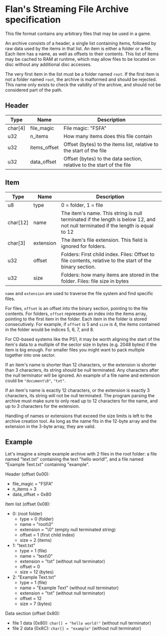 # Flan's Streaming File Archive specification

This file format contains any arbitrary files that may be used in a game.

An archive consists of a header, a single list containing items, followed by raw data used by the items in that list. An item is either a folder or a file. Each item has a name, as well as offsets to their contents. This list of items may be cached to RAM at runtime, which may allow files to be located on disc without any additional disc accesses.

The very first item in the list must be a folder named `root`. If the first item is not a folder named `root`, the archive is malformed and should be rejected. This name only exists to check the validity of the archive, and should not be considered part of the path.

## Header
| Type | Name | Description |
|------|------|-------------|
| char[4] | file_magic | File magic: "FSFA" |
| u32 | n_items | How many items does this file contain |
| u32 | items_offset | Offset (bytes) to the items list, relative to the start of the file |
| u32 | data_offset | Offset (bytes) to the data section, relative to the start of the file |

## Item
| Type | Name | Description |
|------|------|-------------|
| u8  | type | 0 = folder, 1 = file
| char[12] | name | The item's name. This string is null terminated if the length is below 12, and not null terminated if the length is equal to 12 |
| char[3] | extension | The item's file extension. This field is ignored for folders.
| u32 | offset | Folders: First child index. Files: Offset to file contents, relative to the start of the binary section.
| u32 | size | Folders: how many items are stored in the folder. Files: file size in bytes

`name` and `extension` are used to traverse the file system and find specific files.

For files, `offset` is an offset into the binary section, pointing to the file contents. For folders, `offset` represents an index into the items array, pointing to the first item in the folder. Each item in the folder is stored consecutively. For example, if `offset` is 5 and `size` is 4, the items contained in the folder would be indices 5, 6, 7, and 8.

For CD-based systems like the PS1, it may be worth aligning the start of the item's data to a multiple of the sector size in bytes (e.g. 2048 bytes) if the item is big enough. For smaller files you might want to pack multiple together into one sector.

If an item's name is shorter than 12 characters, or the extension is shorter than 3 characters, its string should be null terminated. Any characters after the null terminator will be ignored. An example of a file name and extension could be `"document\0"`, `"txt"`.

If an item's name is exactly 12 characters, or the extension is exactly 3 characters, its string will not be null terminated. The program parsing the archive must make sure to only read up to 12 characters for the name, and up to 3 characters for the extension.

Handling of names or extensions that exceed the size limits is left to the archive creation tool. As long as the name fits in the 12-byte array and the extension in the 3-byte array, they are valid.

## Example
Let's imagine a simple example archive with 2 files in the root folder: a file named "text.txt" containing the text "hello world!", and a file named "Example Text.txt" containing "example".

Header (offset 0x00):
- file_magic = "FSFA"
- n_items = 3
- data_offset = 0x80

Item list (offset 0x08):
- 0: (root folder)
  - type = 0 (folder)
  - name = "root\0"
  - extension = "\0" (empty null terminated string)
  - offset = 1 (first child index)
  - size = 2 (items)
- 1: "text.txt"
  - type = 1 (file)
  - name = "text\0" 
  - extension = "txt" (without null terminator)
  - offset = 0
  - size = 12 (bytes)
- 2: "Example Text.txt"
  - type = 1 (file)
  - name = "Example Text" (without null terminator)
  - extension = "txt" (without null terminator)
  - offset = 12
  - size = 7 (bytes)

Data section (offset 0x80):
- file 1 data (0x80): `char[] = "hello world!"` (without null terminator)
- file 2 data (0x8C): `char[] = "example"` (without null terminator)
